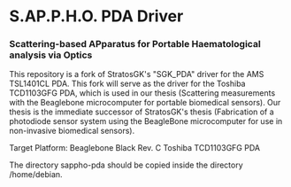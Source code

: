 # S.AP.P.H.O. PDA Driver
### Scattering-based APparatus for Portable Haematological analysis via Optics

This repository is a fork of StratosGK's "SGK_PDA" driver for the AMS TSL1401CL PDA. This fork will serve as the driver for the Toshiba TCD1103GFG PDA, which is used in our thesis (Scattering measurements with the Beaglebone microcomputer for portable biomedical sensors). Our thesis is the immediate successor of StratosGK's thesis (Fabrication of a photodiode sensor system using the BeagleBone microcomputer for use in non-invasive biomedical sensors).

Target Platform: Beaglebone Black Rev. C
Toshiba TCD1103GFG PDA

The directory sappho-pda should be copied inside the directory /home/debian.
